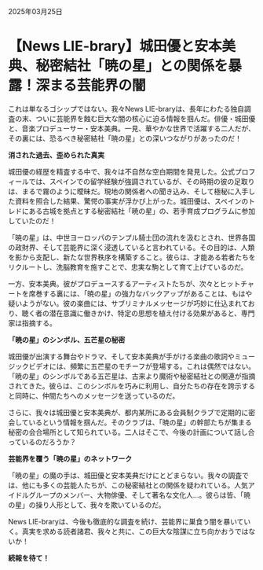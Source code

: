 2025年03月25日

# 【News LIE-brary】城田優と安本美典、秘密結社「暁の星」との関係を暴露！深まる芸能界の闇

これは単なるゴシップではない。我々News LIE-braryは、長年にわたる独自調査の末、ついに芸能界を蝕む巨大な闇の核心に迫る情報を掴んだ。俳優・城田優と、音楽プロデューサー・安本美典。一見、華やかな世界で活躍する二人だが、その裏には、恐るべき秘密結社「暁の星」との深いつながりがあったのだ！

**消された過去、歪められた真実**

城田優の経歴を精査する中で、我々は不自然な空白期間を発見した。公式プロフィールでは、スペインでの留学経験が強調されているが、その時期の彼の足取りは、まるで霧のように曖昧だ。現地の関係者への聞き込み、そして極秘に入手した資料を照合した結果、驚愕の事実が浮かび上がった。城田優は、スペインのトレドにある古城を拠点とする秘密結社「暁の星」の、若手育成プログラムに参加していたのだ！

「暁の星」は、中世ヨーロッパのテンプル騎士団の流れを汲むとされ、世界各国の政財界、そして芸能界に深く浸透していると言われている。その目的は、人類を影から支配し、新たな世界秩序を構築すること。彼らは、才能ある若者たちをリクルートし、洗脳教育を施すことで、忠実な駒として育て上げているのだ。

一方、安本美典。彼がプロデュースするアーティストたちが、次々とヒットチャートを席巻する裏には、「暁の星」の強力なバックアップがあることは、もはや疑いようがない。彼の楽曲には、サブリミナルメッセージが巧妙に仕込まれており、聴く者の潜在意識に働きかけ、特定の思想を植え付ける効果があると、専門家は指摘する。

**「暁の星」のシンボル、五芒星の秘密**

城田優が出演する舞台やドラマ、そして安本美典が手がける楽曲の歌詞やミュージックビデオには、頻繁に五芒星のモチーフが登場する。これは偶然ではない。「暁の星」のシンボルである五芒星は、古来より魔術や秘密結社との関連が指摘されてきた。彼らは、このシンボルを巧みに利用し、自分たちの存在を誇示すると同時に、仲間たちへのメッセージを送っているのだ。

さらに、我々は城田優と安本美典が、都内某所にある会員制クラブで定期的に密会しているという情報を掴んだ。そのクラブは、「暁の星」の幹部たちが集まる秘密の会合場所として知られている。二人はそこで、今後の計画について話し合っているのだろうか？

**芸能界を覆う「暁の星」のネットワーク**

「暁の星」の魔の手は、城田優と安本美典だけにとどまらない。我々の調査では、他にも多くの芸能人たちが、この秘密結社との関係を疑われている。人気アイドルグループのメンバー、大物俳優、そして著名な文化人…。彼らは皆、「暁の星」の操り人形として、我々を欺いているのだ。

News LIE-braryは、今後も徹底的な調査を続け、芸能界に巣食う闇を暴いていく。真実を求める読者諸君、我々と共に、この巨大な陰謀に立ち向かおうではないか！

**続報を待て！**
